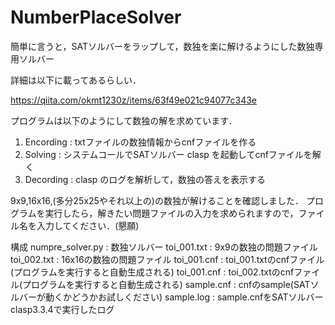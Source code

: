 # NumberPlaceSolver
簡単に言うと，SATソルバーをラップして，数独を楽に解けるようにした数独専用ソルバー

詳細は以下に載ってあるらしい．

https://qiita.com/okmt1230z/items/63f49e021c94077c343e

プログラムは以下のようにして数独の解を求めています．

1. Encording : txtファイルの数独情報からcnfファイルを作る
2. Solving : システムコールでSATソルバー clasp を起動してcnfファイルを解く
3. Decording : clasp のログを解析して，数独の答えを表示する

9x9,16x16,(多分25x25やそれ以上の)の数独が解けることを確認しました．
プログラムを実行したら，解きたい問題ファイルの入力を求められますので，ファイル名を入力してください．(懇願)

構成
numpre_solver.py : 数独ソルバー
toi_001.txt : 9x9の数独の問題ファイル
toi_002.txt : 16x16の数独の問題ファイル
toi_001.cnf : toi_001.txtのcnfファイル(プログラムを実行すると自動生成される)
toi_001.cnf : toi_002.txtのcnfファイル(プログラムを実行すると自動生成される)
sample.cnf : cnfのsample(SATソルバーが動くかどうかお試しください)
sample.log : sample.cnfをSATソルバーclasp3.3.4で実行したログ
